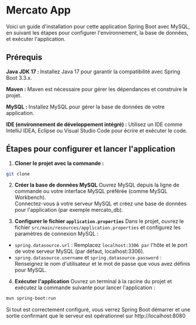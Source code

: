 
# Mercato App

Voici un guide d'installation pour cette application Spring Boot avec MySQL, en suivant les étapes pour configurer l'environnement, la base de données, et exécuter l'application.




## Prérequis

<b> Java JDK 17 : </b> Installez Java 17 pour garantir la compatibilité avec Spring Boot 3.3.x.

<b>Maven :</b> Maven est nécessaire pour gérer les dépendances et construire le projet.

<b>MySQL :</b> Installez MySQL pour gérer la base de données de votre application.

<b>IDE (environnement de développement intégré) :</b> Utilisez un IDE comme IntelliJ IDEA, Eclipse ou Visual Studio Code pour écrire et exécuter le code.
## Étapes pour configurer et lancer l'application

1. <b>Cloner le projet avec la commande :</b>

```bash
git clone
```

2. <b>Créer la base de données MySQL</b>
Ouvrez MySQL depuis la ligne de commande ou votre interface MySQL préférée (comme MySQL Workbench). <br/> 
Connectez-vous à votre serveur MySQL et créez une base de données pour l'application (par exemple mercato_db).

3. <b>Configurer le fichier `application.properties`</b>
Dans le projet, ouvrez le fichier `src/main/resources/application.properties` et configurez les paramètres de connexion MySQL :<br/> 
- `spring.datasource.url` : Remplacez `localhost:3306 par` l'hôte et le port de votre serveur MySQL (par défaut, localhost:3306).<br/> 
- `spring.datasource.username` et `spring.datasource.password` : Renseignez le nom d'utilisateur et le mot de passe que vous avez définis pour MySQL.

4. <b>Exécuter l'application</b>
Ouvrez un terminal à la racine du projet et exécutez la commande suivante pour lancer l'application :

```bash
mvn spring-boot:run
```


Si tout est correctement configuré, vous verrez Spring Boot démarrer et une sortie confirmant que le serveur est opérationnel sur http://localhost:8080
